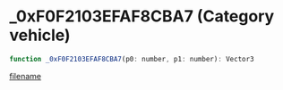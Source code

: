 # _0xF0F2103EFAF8CBA7 (Category vehicle)

```js
function _0xF0F2103EFAF8CBA7(p0: number, p1: number): Vector3
```

[filename](_0xF0F2103EFAF8CBA7_m.md ':include')
